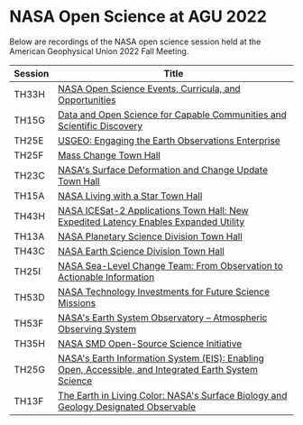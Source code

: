 # NASA Open Science at AGU 2022

Below are recordings of the NASA open science session held at the American Geophysical Union 2022 Fall Meeting.

| Session | Title | 
| - | - |
| TH33H | [NASA Open Science Events, Curricula, and Opportunities](https://assets.agu.org/video/upload/v1671113797/aguorg-fm22/Wed_S103cd_1245_161399_fmzo1f.mp4) |
| TH15G | [Data and Open Science for Capable Communities and Scientific Discovery](https://assets.agu.org/video/upload/v1670954893/aguorg-fm22/160558_mys8ze.mp4) |
| TH25E | [USGEO: Engaging the Earth Observations Enterprise](https://assets.agu.org/video/upload/v1671036345/aguorg-fm22/158866_tfqepd.mp4) |
| TH25F | [Mass Change Town Hall](https://assets.agu.org/video/upload/v1671036029/aguorg-fm22/159238_jcmgya.mp4) |
| TH23C | [NASA's Surface Deformation and Change Update Town Hall](https://assets.agu.org/video/upload/v1671462412/aguorg-fm22/159478_m1ixhe.mp4) |
| TH15A | [NASA Living with a Star Town Hall](https://assets.agu.org/video/upload/v1670959324/aguorg-fm22/Mon_S102ab_1830_157417_kltsy7.mp4) |
| TH43H | [NASA ICESat-2 Applications Town Hall: New Expedited Latency Enables Expanded Utility](https://assets.agu.org/video/upload/v1671199086/aguorg-fm22/Thu_S105d_1245_161620_yssveg.mp4) |
| TH13A | [NASA Planetary Science Division Town Hall](https://assets.agu.org/video/upload/v1670954374/aguorg-fm22/Mon_S102cd_1245_156694_dpa2ui.mp4) |
| TH43C | [NASA Earth Science Division Town Hall](https://assets.agu.org/video/upload/v1671154878/aguorg-fm22/Thu_S102ab_1245_159176_wy4zrn.mp4) |
| TH25I | [NASA Sea-Level Change Team: From Observation to Actionable Information](https://assets.agu.org/video/upload/v1671036277/aguorg-fm22/161304_yjawfd.mp4) |
| TH53D | [NASA Technology Investments for Future Science Missions](https://assets.agu.org/video/upload/v1671306985/aguorg-fm22/Fri_S102ab_1245_160533_fqgzvp.mp4) |
| TH53F | [NASA's Earth System Observatory – Atmospheric Observing System](https://assets.agu.org/video/upload/v1671306936/aguorg-fm22/Fri_S103ab_1245_161094_dtmqd9.mp4) |
| TH35H | [NASA SMD Open-Source Science Initiative](https://assets.agu.org/video/upload/v1671120915/aguorg-fm22/161599_fso25v.mp4) |
| TH25G | [NASA's Earth Information System (EIS): Enabling Open, Accessible, and Integrated Earth System Science](https://assets.agu.org/video/upload/v1671724428/aguorg-fm22/160499_arwdzt.mp4) |
| TH13F | [The Earth in Living Color: NASA's Surface Biology and Geology Designated Observable](https://assets.agu.org/video/upload/v1671724503/aguorg-fm22/159943_xoqktw.mp4) |
